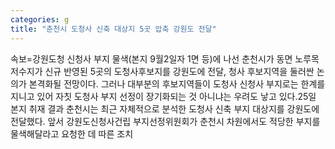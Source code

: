 ```yaml
---
categories: g
title: "춘천시 도청사 신축 대상지 5곳 압축 강원도 전달"
---
```

속보=강원도청 신청사 부지 물색(본지 9월2일자 1면 등)에 나선 춘천시가 동면 노루목저수지가 신규 반영된 5곳의 도청사후보지를 강원도에 전달, 청사 후보지역을 둘러싼 논의가 본격화될 전망이다. 그러나 대부분의 후보지역들이 도청사 신청사 부지로는 한계를 지니고 있어 자칫 도청사 부지 선정이 장기화되는 것 아니냐는 우려도 낳고 있다.25일 본지 취재 결과 춘천시는 최근 자체적으로 분석한 도청사 신축 부지 대상지를 강원도에 전달했다. 앞서 강원도신청사건립 부지선정위원회가 춘천시 차원에서도 적당한 부지를 물색해달라고 요청한 데 따른 조치